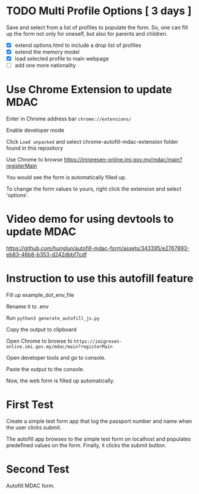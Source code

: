 # TODO Multi Profile Options [ 3 days ]
Save and select from a list of profiles to populate the form.
So, one can fill up the form not only for oneself, but also for parents and children.

- [X] extend options.html to include a drop list of profiles
- [X] extend the memory model
- [X] load selected profile to main webpage
- [ ] add one more nationality
# Use Chrome Extension to update MDAC
Enter in Chrome address bar `chrome://extensions/`

Enable developer mode

Click `Load unpacked` and select chrome-autofill-mdac-extension folder found in this repository

Use Chrome to browse https://imigresen-online.imi.gov.my/mdac/main?registerMain

You would see the form is automatically filled up.

To change the form values to yours, right click the extension and select 'options'.

# Video demo for using devtools to update MDAC

https://github.com/hunglun/autofill-mdac-form/assets/343395/e2767893-eb83-46b8-b353-d242dbbf7cdf




# Instruction to use this autofill feature
Fill up example_dot_env_file

Rename it to .env

Run `python3 generate_autofill_js.py`

Copy the output to clipboard

Open Chrome to browse to `https://imigresen-online.imi.gov.my/mdac/main?registerMain`

Open developer tools and go to console.

Paste the output to the console.

Now, the web form is filled up automatically.

# First Test
Create a simple test form app that log the passport number and name when the user clicks submit.

The autofill app browses to the simple test form on localhost and populates predefined values on the form. Finally, it clicks the submit button.

# Second Test
Autofill MDAC form. 
